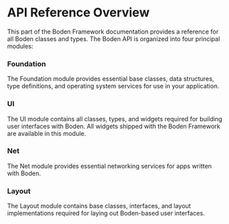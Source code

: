 # API Reference Overview

This part of the Boden Framework documentation provides a reference for all Boden classes and types. The Boden API is organized into four principal modules:

### Foundation

The Foundation module provides essential base classes, data structures, type definitions, and operating system services for use in your application.

### UI

The UI module contains all classes, types, and widgets required for building user interfaces with Boden. All widgets shipped with the Boden Framework are available in this module.

### Net

The Net module provides essential networking services for apps written with Boden.

### Layout

The Layout module contains base classes, interfaces, and layout implementations required for laying out Boden-based user interfaces.